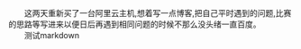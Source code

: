 &emsp;&emsp;这两天重新买了一台阿里云主机,想着写一点博客,把自己平时遇到的问题,比赛的思路等写进来以便日后再遇到相同问题的时候不那么没头绪一直百度。  
&emsp;&emsp;测试markdown